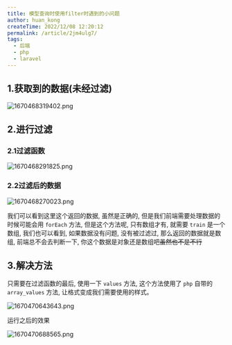 ```yaml
---
title: 模型查询时使用filter时遇到的小问题
author: huan_kong
createTime: 2022/12/08 12:20:12
permalink: /article/2jm4ulg7/
tags: 
  - 后端
  - php
  - laravel
---
```


## 1.获取到的数据(未经过滤)

![1670468319402.png](https://img.huankong.top/i/2022/12/08/639152e39d81d.png)

## 2.进行过滤

### 2.1过滤函数

![1670468291825.png](https://img.huankong.top/i/2022/12/08/639152c7a1170.png)

### 2.2过滤后的数据

![1670468270023.png](https://img.huankong.top/i/2022/12/08/639152b26a2e9.png)

我们可以看到这里这个返回的数据, 虽然是正确的, 但是我们前端需要处理数据的时候可能会用 `forEach` 方法, 但是这个方法呢, 只有数组才有, 就需要 `train` 是一个数组, 我们也可以看到, 如果数据没有问题, 没有被过滤过, 那么返回的数据就是数组, 前端总不会去判断一下, 你这个数据是对象还是数组吧~~虽然也不是不行~~

## 3.解决方法

只需要在过滤函数的最后, 使用一下 `values` 方法, 这个方法使用了 `php` 自带的 `array_values` 方法, 让格式变成我们需要使用的样式。

![1670470643643.png](https://img.huankong.top/i/2022/12/08/63915bf79b19b.png)

运行之后的效果

![1670470688565.png](https://img.huankong.top/i/2022/12/08/63915c2427823.png)
